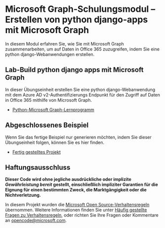# <a name="microsoft-graph-training-module---build-python-django-apps-with-microsoft-graph"></a>Microsoft Graph-Schulungsmodul – Erstellen von python django-apps mit Microsoft Graph

In diesem Modul erfahren Sie, wie Sie mit Microsoft Graph zusammenarbeiten, um auf Daten in Office 365 zuzugreifen, indem Sie eine python django-Webanwendungen erstellen.

## <a name="lab---build-python-django-apps-with-microsoft-graph"></a>Lab-Build python django apps mit Microsoft Graph

In dieser Übungseinheit erstellen Sie eine python django-Webanwendung mit dem Azure AD v2-Authentifizierungs Endpunkt für den Zugriff auf Daten in Office 365 mithilfe von Microsoft Graph.

- [Python-Microsoft Graph-Lernprogramm](https://docs.microsoft.com/graph/tutorials/python)

## <a name="completed-sample"></a>Abgeschlossenes Beispiel

Wenn Sie das fertige Beispiel nur generieren möchten, indem Sie dieser Übungseinheit folgen, können Sie es hier finden.

- [Fertig gestelltes Projekt](demo)

## <a name="disclaimer"></a>Haftungsausschluss

**Dieser Code wird ohne jegliche ausdrückliche oder implizite *Gewährleistung bereit* gestellt, einschließlich impliziter Garantien für die Eignung für einen bestimmten Zweck, die Marktgängigkeit oder die Nichtverletzung.**

In diesem Projekt wurden die [Microsoft Open Source-Verhaltensregeln](https://opensource.microsoft.com/codeofconduct/) übernommen. Weitere Informationen finden Sie unter [Häufig gestellte Fragen zu Verhaltensregeln](https://opensource.microsoft.com/codeofconduct/faq/), oder richten Sie Ihre Fragen oder Kommentare an [opencode@microsoft.com](mailto:opencode@microsoft.com).
